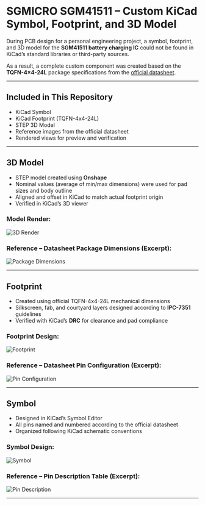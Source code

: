 # SGMICRO SGM41511 – Custom KiCad Symbol, Footprint, and 3D Model

During PCB design for a personal engineering project, a symbol, footprint, and 3D model for the **SGM41511 battery charging IC** could not be found in KiCad’s standard libraries or third-party sources.

As a result, a complete custom component was created based on the **TQFN-4×4-24L** package specifications from the [official datasheet](https://www.sg-micro.com/rect/assets/d5875e35-e037-4d49-9050-ad61cb59692c/SGM41511.pdf).

---

## Included in This Repository

- KiCad Symbol  
- KiCad Footprint (TQFN-4x4-24L)  
- STEP 3D Model  
- Reference images from the official datasheet  
- Rendered views for preview and verification  

---

## 3D Model

- STEP model created using **Onshape**
- Nominal values (average of min/max dimensions) were used for pad sizes and body outline
- Aligned and offset in KiCad to match actual footprint origin
- Verified in KiCad’s 3D viewer

### Model Render:
![3D Render](docs/images/SGM41511_3D_Render.png)

### Reference – Datasheet Package Dimensions (Excerpt):
![Package Dimensions](docs/images/SGM41511_Datasheet_Package_Dimensions.png)

---

## Footprint

- Created using official TQFN-4x4-24L mechanical dimensions
- Silkscreen, fab, and courtyard layers designed according to **IPC-7351** guidelines
- Verified with KiCad’s **DRC** for clearance and pad compliance

### Footprint Design:
![Footprint](docs/images/SGM41511_Footprint.png)

### Reference – Datasheet Pin Configuration (Excerpt):
![Pin Configuration](docs/images/SGM41511_Datasheet_Pin_Configurations.png)

---

## Symbol

- Designed in KiCad’s Symbol Editor
- All pins named and numbered according to the official datasheet
- Organized following KiCad schematic conventions

### Symbol Design:
![Symbol](docs/images/SGM41511_Symbol.png)

### Reference – Pin Description Table (Excerpt):
![Pin Description](docs/images/SGM41511_Datasheet_Pin_Descriptions.png)

---